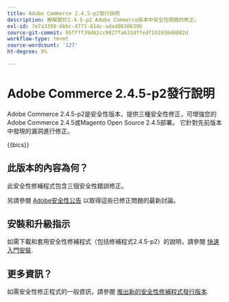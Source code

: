 ```yaml
---
title: Adobe Commerce 2.4.5-p2發行說明
description: 瞭解關於2.4.5-p2 Adobe Commerce版本中安全性問題的修正。
exl-id: 7e7a3398-6bbc-4771-814c-adad0616639b
source-git-commit: 95ffff39d82cc9027fa633dffedf15193040802d
workflow-type: tm+mt
source-wordcount: '127'
ht-degree: 0%

---
```


# Adobe Commerce 2.4.5-p2發行說明

Adobe Commerce 2.4.5-p2是安全性版本，提供三種安全性修正，可增強您的Adobe Commerce 2.4.5或Magento Open Source 2.4.5部署。 它針對先前版本中發現的漏洞進行修正。

{{bics}}

## 此版本的內容為何？

此安全性修補程式包含三個安全性錯誤修正。

另請參閱 [Adobe安全性公告](https://helpx.adobe.com/security/products/magento/apsb23-17.html) 以取得這些已修正問題的最新討論。

## 安裝和升級指示

如需下載和套用安全性修補程式（包括修補程式2.4.5-p2）的說明，請參閱 [快速入門安裝](../../../installation/composer.md).

## 更多資訊？

如需安全性修正程式的一般資訊，請參閱 [推出新的安全性修補程式發行版本](https://community.magento.com/t5/Magento-DevBlog/Introducing-the-New-Security-Patch-Release/ba-p/141287).
